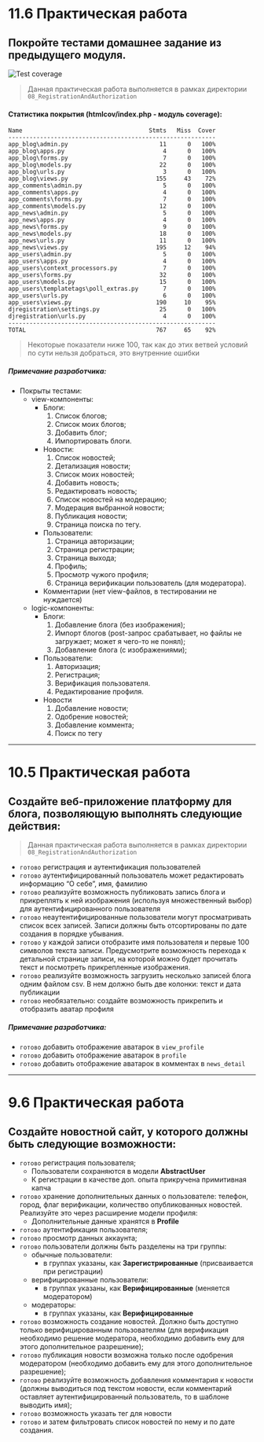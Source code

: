 # 11.6 Практическая работа
## Покройте тестами домашнее задание из предыдущего модуля.

![Test coverage](https://sun9-north.userapi.com/sun9-87/s/v1/ig2/QY_3m7XGXzKG5sn0gbP73LtWy0EU-OQ11d99DknQwkTj5mYUEFO8VrQhb7FVaGFGvy_GDWw-8rjlpQRsVX1ZdqKV.jpg?size=500x462&quality=96&type=album)

> Данная практическая работа выполняется в рамках директории `08_RegistrationAndAuthorization`
#### Статистика покрытия (htmlcov/index.php - модуль coverage):


    Name                                    Stmts   Miss  Cover
    -----------------------------------------------------------
    app_blog\admin.py                          11      0   100%
    app_blog\apps.py                            4      0   100%
    app_blog\forms.py                           7      0   100%
    app_blog\models.py                         22      0   100%
    app_blog\urls.py                            3      0   100%
    app_blog\views.py                         155     43    72%
    app_comments\admin.py                       5      0   100%
    app_comments\apps.py                        4      0   100%
    app_comments\forms.py                       7      0   100%
    app_comments\models.py                     12      0   100%
    app_news\admin.py                           5      0   100%
    app_news\apps.py                            4      0   100%
    app_news\forms.py                           9      0   100%
    app_news\models.py                         18      0   100%
    app_news\urls.py                           11      0   100%
    app_news\views.py                         195     12    94%
    app_users\admin.py                          5      0   100%
    app_users\apps.py                           4      0   100%
    app_users\context_processors.py             7      0   100%
    app_users\forms.py                         32      0   100%
    app_users\models.py                        15      0   100%
    app_users\templatetags\poll_extras.py       7      0   100%
    app_users\urls.py                           6      0   100%
    app_users\views.py                        190     10    95%
    djregistration\settings.py                 25      0   100%
    djregistration\urls.py                      4      0   100%
    -----------------------------------------------------------
    TOTAL                                     767     65    92%

> Некоторые показатели ниже 100, так как до этих ветвей условий по сути нельзя добраться, это внутренние ошибки

##### Примечание разработчика:
- Покрыты тестами:
  - view-компоненты:
    - Блоги:
      1. Список блогов;
      2. Список моих блогов;
      3. Добавить блог;
      4. Импортировать блоги.
    - Новости:
      1. Список новостей;
      2. Детализация новости;
      3. Список моих новостей;
      4. Добавить новость;
      5. Редактировать новость;
      6. Список новостей на модерацию;
      7. Модерация выбранной новости;
      8. Публикация новости;
      9. Страница поиска по тегу.
    - Пользователи:
      1. Страница авторизации;
      2. Страница регистрации;
      3. Страница выхода;
      4. Профиль;
      5. Просмотр чужого профиля;
      6. Страница верификации пользователь (для модератора).
    - Комментарии (нет view-файлов, в тестировании не нуждается)
  - logic-компоненты:
    - Блоги:
      1. Добавление блога (без изображения);
      2. Импорт блогов (post-запрос срабатывает, но файлы не загружает; может я чего-то не понял);
      3. Добавление блога (с изображениями);
    - Пользователи:
      1. Авторизация;
      2. Регистрация;
      3. Верификация пользователя.
      4. Редактирование профиля.
    - Новости
      1. Добавление новости;
      2. Одобрение новостей;
      3. Добавление коммента;
      4. Поиск по тегу

---
# 10.5 Практическая работа
## Создайте веб-приложение платформу для блога, позволяющую выполнять следующие действия:
> Данная практическая работа выполняется в рамках директории `08_RegistrationAndAuthorization`

* `готово` регистрация и аутентификация пользователей
* `готово` аутентифицированный пользователь может редактировать информацию “О себе”, имя, фамилию
* `готово` реализуйте возможность публиковать запись блога и прикреплять к ней изображения (используя множественный выбор)  для аутентифицированного пользователя
* `готово` неаутентифицированные пользователи могут просматривать список всех записей. Записи должны быть отсортированы по дате создания в порядке убывания.
* `готово` у каждой записи отобразите имя пользователя и первые 100 символов текста записи. Предусмотрите возможность перехода к детальной странице записи, на которой можно будет прочитать текст и посмотреть прикрепленные изображения.
* `готово` реализуйте возможность загрузить несколько записей блога одним файлом csv. В нем должно быть две колонки: текст и дата публикации
* `готово` необязательно: создайте возможность прикрепить и отобразить аватар профиля
##### Примечание разработчика:
- `готово` добавить отображение аватарок в `view_profile`
- `готово` добавить отображение аватарок в `profile`
- `готово` добавить отображение аватарок в комментах в `news_detail`
---
# 9.6 Практическая работа
## Создайте новостной сайт, у которого должны быть следующие возможности:
* `готово` регистрация пользователя;
  * Пользователи сохраняются в модели **AbstractUser**
  * К регистрации в качестве доп. опыта прикручена примитивная капча
* `готово` хранение дополнительных данных о пользователе: телефон, город, флаг верификации, количество опубликованных новостей. Реализуйте это через расширение модели профиля:
  * Дополнительные данные хранятся в **Profile**
* `готово` аутентификация пользователя;
* `готово` просмотр данных аккаунта;
* `готово` пользователи должны быть разделены на три группы:
  * обычные пользователи:
    * в группах указаны, как **Зарегистрированные** (присваивается при регистрации)
  * верифицированные пользователи:
    * в группах указаны, как **Верифицированные** (меняется модератором)
  * модераторы:
    * в группах указаны, как **Верифицированные**
* `готово` возможность создание новостей. Должно быть доступно только верифицированным пользователям (для верификация необходимо решение модератора, необходимо добавить ему для этого дополнительное разрешение);
* `готово` публикация новости возможна только после одобрения модератором (необходимо добавить ему для этого дополнительное разрешение);
* `готово` реализуйте возможность добавления комментария к новости (должны выводиться под текстом новости, если комментарий оставляет аутентифицированный пользователь, то в шаблоне выводить имя);
* `готово` возможность указать тег для новости
* `готово` и затем фильтровать список новостей по нему и по дате создания.